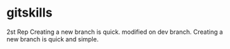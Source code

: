 # gitskills
2st Rep
Creating a new branch is quick.
modified on dev branch.
Creating a new branch is quick and simple.

